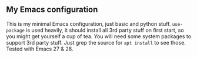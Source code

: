 ## My Emacs configuration

This is my minimal Emacs configuration, just basic and python stuff. `use-package` is used
heavily, it should install all 3rd party stuff on first start, so you might get yourself a
cup of tea. You will need some system packages to support 3rd party stuff. Just grep the
source for `apt install` to see those. Tested with Emacs 27 & 28.
